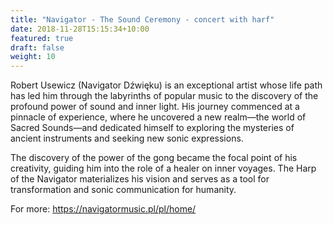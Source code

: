 ```yaml
---
title: "Navigator - The Sound Ceremony - concert with harf"
date: 2018-11-28T15:15:34+10:00
featured: true
draft: false
weight: 10
---
```


Robert Usewicz (Navigator Dźwięku) is an exceptional artist whose life path has led him through the labyrinths of popular music to the discovery of the profound power of sound and inner light. His journey commenced at a pinnacle of experience, where he uncovered a new realm—the world of Sacred Sounds—and dedicated himself to exploring the mysteries of ancient instruments and seeking new sonic expressions.

The discovery of the power of the gong became the focal point of his creativity, guiding him into the role of a healer on inner voyages. The Harp of the Navigator materializes his vision and serves as a tool for transformation and sonic communication for humanity.


For more:
https://navigatormusic.pl/pl/home/ 
